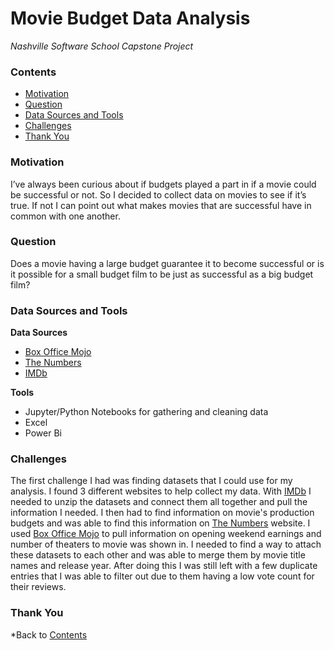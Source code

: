 # Movie Budget Data Analysis
*Nashville Software School Capstone Project*

### **Contents**
- [Motivation](#Motivation)
- [Question](#Question)
- [Data Sources and Tools](#Data-Sources-and-Tools)
- [Challenges](#Challenges)
- [Thank You](#Thank-You)



### **Motivation**
I’ve always been curious about if budgets played a part in if a movie could be successful or not. So I decided to collect data on movies to see if it’s true. If not I can point out what makes movies that are successful have in common with one another.






### **Question**
Does a movie having a large budget guarantee it to become successful or is it possible for a small budget film to be just as successful as a big budget film?






### **Data Sources and Tools**
**Data Sources**
- [Box Office Mojo](https://www.boxofficemojo.com/?ref_=bo_nb_yl_mojologo)
- [The Numbers](https://www.the-numbers.com/)
- [IMDb](https://www.imdb.com/)

**Tools**
- Jupyter/Python Notebooks for gathering and cleaning data
- Excel
- Power Bi






### **Challenges**
The first challenge I had was finding datasets that I could use for my analysis. I found 3 different websites to help collect my data. With [IMDb](https://www.imdb.com/) I needed to unzip the datasets and connect them all together and pull the information I needed. I then had to find information on movie's production budgets and was able to find this information on [The Numbers](https://www.the-numbers.com/) website. I used [Box Office Mojo](https://www.boxofficemojo.com/?ref_=bo_nb_yl_mojologo) to pull information on opening weekend earnings and number of theaters to movie was shown in. I needed to find a way to attach these datasets to each other and was able to merge them by movie title names and release year. After doing this I was still left with a few duplicate entries that I was able to filter out due to them having a low vote count for their reviews.  









### **Thank You**

*Back to [Contents](#Contents)
